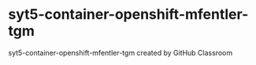 # syt5-container-openshift-mfentler-tgm
syt5-container-openshift-mfentler-tgm created by GitHub Classroom
